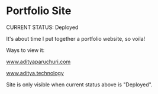 # Portfolio Site
CURRENT STATUS: Deployed

It's about time I put together a portfolio website, so voila! 

Ways to view it:

www.adityaparuchuri.com

www.aditya.technology

Site is only visible when current status above is "Deployed".
